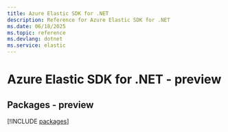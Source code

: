 ```yaml
---
title: Azure Elastic SDK for .NET
description: Reference for Azure Elastic SDK for .NET
ms.date: 06/18/2025
ms.topic: reference
ms.devlang: dotnet
ms.service: elastic
---
```

# Azure Elastic SDK for .NET - preview
## Packages - preview
[!INCLUDE [packages](elastic-index.md)]